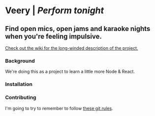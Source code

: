 # Veery | *Perform tonight*
## Find open mics, open jams and karaoke nights when you're feeling impulsive.
[Check out the wiki for the long-winded description of the project.](https://github.com/mweslander/veery/wiki)

### Background
We're doing this as a project to learn a little more Node & React.

### Installation

### Contributing
I'm going to try to remember to follow [these git rules](https://docs.google.com/document/d/1QrDFcIiPjSLDn3EL15IJygNPiHORgU1_OOAqWjiDU5Y/edit#).
